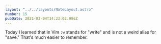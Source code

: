 ```yaml
---
layout: "../../layouts/NoteLayout.astro"
number: 15
pubDate: 2021-03-04T14:23:02.996Z
---
```


Today I learned that in Vim `:w` stands for "write" and is not a weird alias for "save." That's much easier to remember.